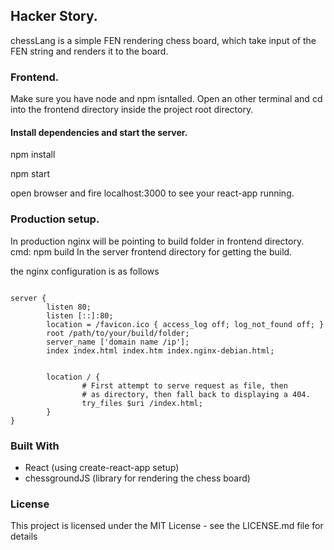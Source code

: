 ## Hacker Story.

chessLang is a simple FEN rendering chess board, which take input of the FEN string and renders it to the board. 


### Frontend.
Make sure you have node and npm isntalled.
Open an other terminal and cd into the frontend directory inside the project root directory.

#### Install dependencies and start the server.

npm install

npm start

open browser and fire localhost:3000 to see your react-app running.

### Production setup.

In production nginx will be pointing to build folder in frontend directory.
cmd: npm build
In the server frontend directory for getting the build.

the nginx configuration is as follows
```

server {
        listen 80;
        listen [::]:80;
        location = /favicon.ico { access_log off; log_not_found off; }
        root /path/to/your/build/folder;
        server_name ['domain name /ip'];
        index index.html index.htm index.nginx-debian.html;


        location / {
                # First attempt to serve request as file, then
                # as directory, then fall back to displaying a 404.
                try_files $uri /index.html;
        }
}
```
### Built With

* React (using create-react-app setup)
* chessgroundJS (library for rendering the chess board)

### License
This project is licensed under the MIT License - see the LICENSE.md file for details


